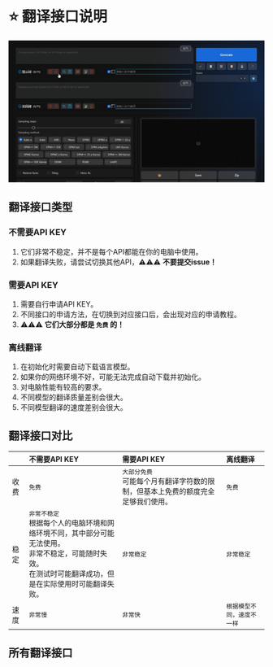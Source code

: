 # :star: 翻译接口说明

![](../assets/images/demo.translate_setting.gif)

## 翻译接口类型

### 不需要API KEY
1. 它们非常不稳定，并不是每个API都能在你的电脑中使用。
2. 如果翻译失败，请尝试切换其他API，:warning::warning::warning: **不要提交issue！**

### 需要API KEY
1. 需要自行申请API KEY。
2. 不同接口的申请方法，在切换到对应接口后，会出现对应的申请教程。
3. :warning::warning::warning: **它们大部分都是 `免费` 的！**

### 离线翻译
1. 在初始化时需要自动下载语言模型。
2. 如果你的网络环境不好，可能无法完成自动下载并初始化。
3. 对电脑性能有较高的要求。
4. 不同模型的翻译质量差别会很大。
5. 不同模型翻译的速度差别会很大。

## 翻译接口对比

|  | 不需要API KEY | 需要API KEY | 离线翻译 |
| :--- | :--- | :--- | :--- |
| 收费 | `免费` | `大部分免费`<br/>可能每个月有翻译字符数的限制，但基本上免费的额度完全足够我们使用。 | `免费` |
| 稳定 | `非常不稳定`<br/>根据每个人的电脑环境和网络环境不同，其中部分可能无法使用。<br/>非常不稳定，可能随时失效。<br/>在测试时可能翻译成功，但是在实际使用时可能翻译失败。 | `非常稳定` | `非常稳定` |
| 速度 | `非常慢` | `非常快` | `根据模型不同，速度不一样` |

## 所有翻译接口

<Translators lang="zh-CN"/>